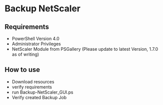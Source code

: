 # Backup NetScaler

## Requirements

* PowerShell Version 4.0
* Administrator Privileges
* NetScaler Module from PSGallery (Please update to latest Version, 1.7.0 as of writing)

## How to use

* Download resources
* verify requirements
* run Backup-NetScaler_GUI.ps
* Verify created Backup Job